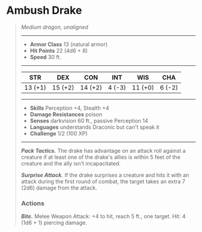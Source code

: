 # Ambush Drake
>*Medium dragon, unaligned*
>___
>- **Armor Class** 13 (natural armor)
>- **Hit Points** 22 (4d6 + 8)
>- **Speed** 30 ft.
>___
>|STR|DEX|CON|INT|WIS|CHA|
>|:---:|:---:|:---:|:---:|:---:|:---:|
>|13 (+1)|15 (+2)|14 (+2)|4 (-3)|11 (+0)|6 (-2)|
>___
>- **Skills** Perception +4, Stealth +4
>- **Damage Resistances** poison
>- **Senses** darkvision 60 ft., passive Perception 14
>- **Languages** understands Draconic but can't speak it
>- **Challenge** 1/2 (100 XP)
>___
>***Pack Tactics.*** The drake has advantage on an attack roll against a creature if at least one of the drake's allies is within 5 feet of the creature and the ally isn't incapacitated.  
>
>***Surprise Attack.*** If the drake surprises a creature and hits it with an attack during the first round of combat, the target takes an extra 7 (2d6) damage from the attack.  
>
>### Actions
>***Bite.*** Melee Weapon Attack: +4 to hit, reach 5 ft., one target. Hit: 4 (1d6 + 1) piercing damage.